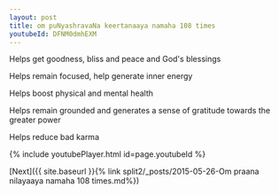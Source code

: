 ```yaml
---
layout: post
title: om puNyashravaNa keertanaaya namaha 108 times
youtubeId: DFNM0dmhEXM
---
```

 
 
Helps get goodness, bliss and peace and God's blessings
 
Helps remain focused, help generate inner energy 
 
Helps boost physical and mental health 
 
Helps remain grounded and generates a sense of gratitude towards the greater power 
 
Helps reduce bad karma
 
 
 
 


{% include youtubePlayer.html id=page.youtubeId %}
 
[Next]({{ site.baseurl }}{% link  split2/_posts/2015-05-26-Om praana nilayaaya namaha 108 times.md%})
 
